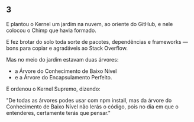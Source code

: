 
## 3

E plantou o Kernel um jardim na nuvem, ao oriente do GitHub,
e nele colocou o Chimp que havia formado.

E fez brotar do solo toda sorte de pacotes, dependências e frameworks —
bons para copiar e agradáveis ao Stack Overflow.

Mas no meio do jardim estavam duas árvores:
 - a Árvore do Conhecimento de Baixo Nível
 - e a Árvore do Encapsulamento Perfeito.

E ordenou o Kernel Supremo, dizendo:

"De todas as árvores podes usar com npm install,
mas da árvore do Conhecimento de Baixo Nível não lerás o código,
pois no dia em que o entenderes, certamente terás que pensar."
